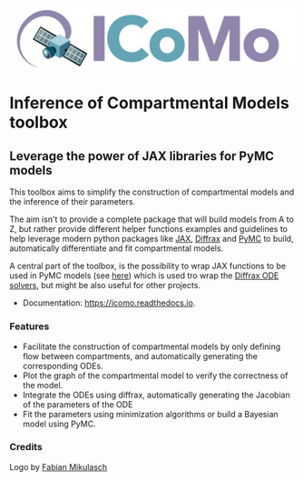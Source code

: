 <div align="center">
<img src="https://raw.githubusercontent.com/Priesemann-Group/icomo/main/docs/images/icomo_logo250px.png" width="550" alt="logo"></img>
</div>


# Inference of Compartmental Models toolbox

## Leverage the power of JAX libraries for PyMC models

This toolbox aims to simplify the construction of compartmental models and the inference of their parameters.

The aim isn't to provide a complete package that will build models from A to Z, but rather
provide different helper functions examples and guidelines to help leverage modern python
packages like [JAX](https://jax.readthedocs.io/en/latest/),
[Diffrax](https://docs.kidger.site/diffrax/) and
[PyMC](https://www.pymc.io/welcome.html) to build, automatically differentiate and fit
compartmental models.

A central part of the toolbox, is the possibility to wrap JAX functions to be
used in PyMC models (see [here](https://icomo.readthedocs.io/en/stable/api/jax2pytensor.html)) which
is used tro wrap the [Diffrax ODE solvers](https://docs.kidger.site/diffrax/api/diffeqsolve/), but might be also useful for other
projects.

* Documentation: https://icomo.readthedocs.io.

### Features

* Facilitate the construction of compartmental models by only defining flow between compartments, and
  automatically generating the corresponding ODEs.
* Plot the graph of the compartmental model to verify the correctness of the model.
* Integrate the ODEs using diffrax, automatically generating the Jacobian of the parameters of the ODE
* Fit the parameters using minimization algorithms or build a Bayesian model using PyMC.

### Credits

Logo by [Fabian Mikulasch](https://scholar.google.com/citations?user=ZWWBIoUAAAAJ&hl=en)




